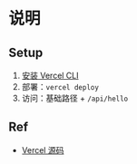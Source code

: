# 说明

## Setup

1. [安装 Vercel CLI](https://vercel.com/download)
2. 部署：`vercel deploy`
3. 访问：基础路径 + `/api/hello`

## Ref

- [Vercel 源码](https://github.com/vercel/vercel)
